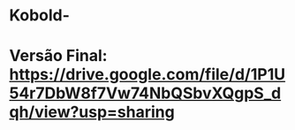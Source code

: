 # Kobold-

# Versão Final: https://drive.google.com/file/d/1P1U54r7DbW8f7Vw74NbQSbvXQgpS_dqh/view?usp=sharing
